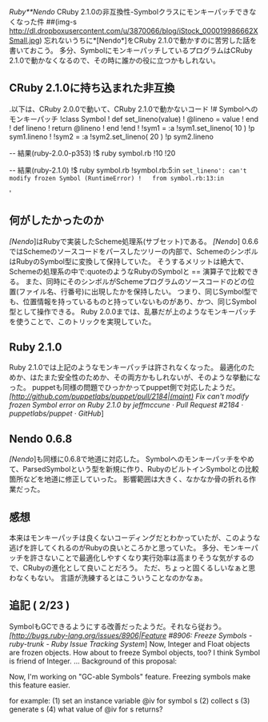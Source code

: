 *Ruby**Nendo* CRuby 2.1.0の非互換性-Symbolクラスにモンキーパッチできなくなった件
 ##(img-s http://dl.dropboxusercontent.com/u/3870066/blog/iStock_000019986662XSmall.jpg)
忘れないうちに*[Nendo*]をCRuby 2.1.0で動かすのに苦労した話を書いておこう。
多分、SymbolにモンキーパッチしているプログラムはCRuby 2.1.0で動かなくなるので、その時に誰かの役に立つかもしれない。

## CRuby 2.1.0に持ち込まれた非互換

.以下は、CRuby 2.0.0で動いて、CRuby 2.1.0で動かないコード
!# Symbolへのモンキーパッチ
!class Symbol
!  def set_lineno(value)
!    @lineno = value
!  end
!  def lineno
!    return @lineno
!  end
!end
!
!sym1 = :a
!sym1.set_lineno( 10 )
!p sym1.lineno
!
!sym2 = :a
!sym2.set_lineno( 20 )
!p sym2.lineno

-- 結果(ruby-2.0.0-p353)
!$ ruby symbol.rb
!10
!20

-- 結果(ruby-2.1.0)
!$ ruby symbol.rb 
!symbol.rb:5:in `set_lineno': can't modify frozen Symbol (RuntimeError)
!	from symbol.rb:13:in `<main>'

## 何がしたかったのか
*[Nendo*]はRubyで実装したScheme処理系(サブセット)である。
*[Nendo*] 0.6.6ではSchemeのソースコードをパースしたツリーの内部で、SchemeのシンボルはRubyのSymbol型に変換して保持していた。
そうするメリットは絶大で、Schemeの処理系の中で:quoteのようなRubyのSymbolと == 演算子で比較できる。
また、同時にそのシンボルがSchemeプログラムのソースコードのどの位置(ファイル名、行番号)に出現したかを保持したい。
つまり、同じSymbol型でも、位置情報を持っているものと持っていないものがあり、かつ、同じSymbol型として操作できる。
Ruby 2.0.0までは、乱暴だが上のようなモンキーパッチを使うことで、このトリックを実現していた。

## Ruby 2.1.0
Ruby 2.1.0では上記のようなモンキーパッチは許されなくなった。
最適化のためか、はたまた安全性のためか、その両方かもしれないが、そのような挙動になった。
puppetも同様の問題でひっかかってpuppet側で対応したようだ。
 *[http://github.com/puppetlabs/puppet/pull/2184|(maint) Fix can't modify frozen Symbol error on Ruby 2.1.0 by jeffmccune · Pull Request #2184 · puppetlabs/puppet · GitHub*]

## Nendo 0.6.8
*[Nendo*]も同様に0.6.8で地道に対応した。
Symbolへのモンキーパッチをやめて、ParsedSymbolという型を新規に作り、RubyのビルトインSymbolとの比較箇所などを地道に修正していった。
影響範囲は大きく、なかなか骨の折れる作業だった。

## 感想
本来はモンキーパッチは良くないコーディングだとわかっていたが、このような逃げを許してくれるのがRubyの良いところかと思っていた。
多分、モンキーパッチを許さないことで最適化しやすくなり実行効率は高まりそうな気がするので、CRubyの進化として良いことだろう。
ただ、ちょっと固くるしいなぁと思わなくもない。
言語が洗練するとはこういうことなのかなぁ。

## 追記 ( 2/23 )
SymbolもGCできるようにする改善だったようだ。それなら従おう。
 *[http://bugs.ruby-lang.org/issues/8906|Feature #8906: Freeze Symbols - ruby-trunk - Ruby Issue Tracking System*]
  Now, Integer and Float objects are frozen objects.
  How about to freeze Symbol objects, too?
  I think Symbol is friend of Integer.
...
  Background of this proposal:
  
  Now, I'm working on "GC-able Symbols" feature.
  Freezing symbols make this feature easier.
  
  for example:
  (1) set an instance variable @iv for symbol s
  (2) collect s
  (3) generate s
  (4) what value of @iv for s returns?
